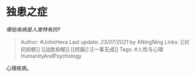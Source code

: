 # 独患之症
*哪些疾病是人类特有的?*

> Author: #JohnHexa
Last update: *23/07/2021* by ANingNing
Links:  [[对抗抑郁]] [[战胜抑郁]] [[烦躁]] [[一事无成]]
Tags: #人性与心理HumanityAndPsychology

 
心理疾病。



